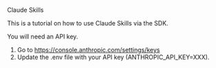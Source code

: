 Claude Skills

This is a tutorial on how to use Claude Skills via the SDK. 

You will need an API key. 

1. Go to https://console.anthropic.com/settings/keys
2. Update the .env file with your API key (ANTHROPIC_API_KEY=XXX).

